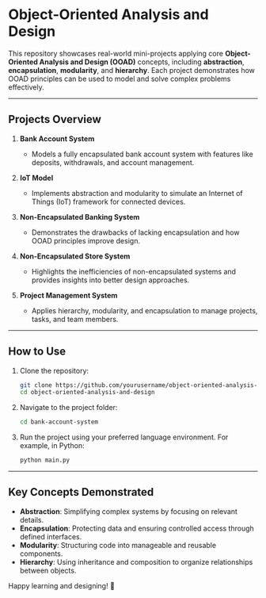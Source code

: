 # **Object-Oriented Analysis and Design**  

This repository showcases real-world mini-projects applying core **Object-Oriented Analysis and Design (OOAD)** concepts, including **abstraction**, **encapsulation**, **modularity**, and **hierarchy**. Each project demonstrates how OOAD principles can be used to model and solve complex problems effectively.  

---

## **Projects Overview**  

1. **Bank Account System**  
   - Models a fully encapsulated bank account system with features like deposits, withdrawals, and account management.  

2. **IoT Model**  
   - Implements abstraction and modularity to simulate an Internet of Things (IoT) framework for connected devices.  

3. **Non-Encapsulated Banking System**  
   - Demonstrates the drawbacks of lacking encapsulation and how OOAD principles improve design.  

4. **Non-Encapsulated Store System**  
   - Highlights the inefficiencies of non-encapsulated systems and provides insights into better design approaches.  

5. **Project Management System**  
   - Applies hierarchy, modularity, and encapsulation to manage projects, tasks, and team members.  

---

## **How to Use**  

1. Clone the repository:  
   ```bash
   git clone https://github.com/yourusername/object-oriented-analysis-and-design.git
   cd object-oriented-analysis-and-design
   ```  

2. Navigate to the project folder:  
   ```bash
   cd bank-account-system
   ```  

3. Run the project using your preferred language environment. For example, in Python:  
   ```bash
   python main.py
   ```  

---

## **Key Concepts Demonstrated**  

- **Abstraction**: Simplifying complex systems by focusing on relevant details.  
- **Encapsulation**: Protecting data and ensuring controlled access through defined interfaces.  
- **Modularity**: Structuring code into manageable and reusable components.  
- **Hierarchy**: Using inheritance and composition to organize relationships between objects.
  

Happy learning and designing! 🚀  
